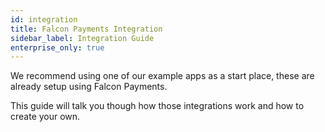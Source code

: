 ```yaml
---
id: integration
title: Falcon Payments Integration
sidebar_label: Integration Guide
enterprise_only: true
---
```


We recommend using one of our example apps as a start place, these are already setup using Falcon Payments.

This guide will talk you though how those integrations work and how to create your own.
